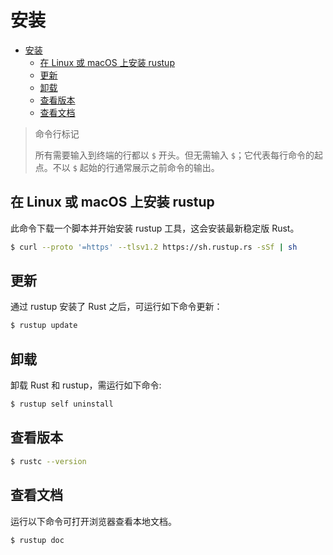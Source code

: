# 安装

- [安装](#安装)
  - [在 Linux 或 macOS 上安装 rustup](#在-linux-或-macos-上安装-rustup)
  - [更新](#更新)
  - [卸载](#卸载)
  - [查看版本](#查看版本)
  - [查看文档](#查看文档)


> 命令行标记
>
> 所有需要输入到终端的行都以 `$` 开头。但无需输入 `$`；它代表每行命令的起点。不以 `$` 起始的行通常展示之前命令的输出。

## 在 Linux 或 macOS 上安装 rustup

此命令下载一个脚本并开始安装 rustup 工具，这会安装最新稳定版 Rust。

```bash
$ curl --proto '=https' --tlsv1.2 https://sh.rustup.rs -sSf | sh
```

## 更新

通过 rustup 安装了 Rust 之后，可运行如下命令更新：

```bash
$ rustup update
```

## 卸载

卸载 Rust 和 rustup，需运行如下命令:

```bash
$ rustup self uninstall
```

## 查看版本

```bash
$ rustc --version
```

## 查看文档

运行以下命令可打开浏览器查看本地文档。

```bash
$ rustup doc
```
